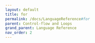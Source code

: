 ```yaml
---
layout: default
title: for
permalink: /docs/LanguageReference#for
parent: Control-flow and Loops
grand_parent: Language Reference
nav_order: 2
---
```

